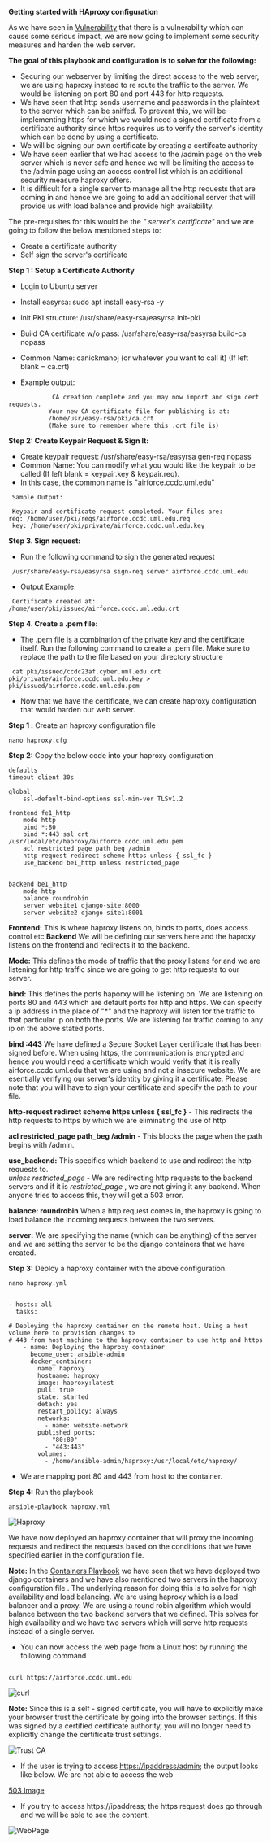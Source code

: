 **Getting started with HAproxy configuration**

As we have seen in [Vulnerability](Vulnerability.md) that there is a vulnerability which can cause some serious impact, we are now going to implement some security measures and harden the web server.

**The goal of this playbook and configuration is to solve for the following:**

- Securing our webserver by limiting the direct access to the web server, we are using haproxy instead to re route the traffic to the server. We would be listening on port 80 and port 443 for http requests.
- We have seen that http sends username and passwords in the plaintext to the server which can be sniffed. To prevent this, we will be implementing https for which we would need a signed certificate from a certificate authority since https requires us to verify the server's identity which can be done by using a certificate.
- We will be signing our own certificate by creating a certifcate authority
- We have seen  earlier that we had access to the /admin page on the web server which is never safe and hence we will be limiting the access to the /admin page using an access control list which is an additional security measure haproxy offers.
- It is difficult for a single server to manage all the http requests that are coming in and hence we are going to add an additional server that will provide us with  load balance and provide high availability.

The pre-requisites for this would be the  *" server's certificate"*  and we are going to follow the below mentioned steps to:

- Create a certificate authority
- Self sign the server's certificate

**Step 1 : Setup a Certificate Authority**

- Login to Ubuntu server
- Install easyrsa: sudo apt install easy-rsa -y
- Init PKI structure: /usr/share/easy-rsa/easyrsa init-pki
- Build CA certificate w/o pass: /usr/share/easy-rsa/easyrsa build-ca nopass
- Common Name: canickmanoj (or whatever you want to call it) (If left blank = ca.crt)

- Example output:

```
            CA creation complete and you may now import and sign cert requests.
           Your new CA certificate file for publishing is at:
           /home/usr/easy-rsa/pki/ca.crt
           (Make sure to remember where this .crt file is)
```

**Step 2:  Create Keypair Request & Sign It:**

- Create keypair request: /usr/share/easy-rsa/easyrsa gen-req <request-name> nopass
- Common Name: You can modify what you would like the keypair to be called (If left blank = keypair.key & keypair.req).
 - In this case, the common name is "airforce.ccdc.uml.edu"

```
 Sample Output: 

 Keypair and certificate request completed. Your files are:
req: /home/user/pki/reqs/airforce.ccdc.uml.edu.req
 key: /home/user/pki/private/airforce.ccdc.uml.edu.key
```

**Step 3. Sign request:**

- Run the following  command to sign the generated request

 ```
  /usr/share/easy-rsa/easyrsa sign-req server airforce.ccdc.uml.edu
  ```

- Output Example:

```
 Certificate created at: /home/user/pki/issued/airforce.ccdc.uml.edu.crt
```

**Step 4. Create a .pem file:**

- The .pem file is a combination of the private key and the certificate itself. Run the following command to create a .pem file. Make sure to replace the path to the file based on your directory structure

 ```
  cat pki/issued/ccdc23af.cyber.uml.edu.crt pki/private/airforce.ccdc.uml.edu.key > pki/issued/airforce.ccdc.uml.edu.pem
```

- Now that we have the certificate, we can create haproxy configuration that would harden our web server. 

 **Step 1 :** Create an haproxy configuration file

 ```
 nano haproxy.cfg
 ```

 **Step 2:** Copy the below code into your haproxy configuration

```
defaults
timeout client 30s

global
    ssl-default-bind-options ssl-min-ver TLSv1.2

frontend fe1_http
    mode http
    bind *:80
    bind *:443 ssl crt /usr/local/etc/haproxy/airforce.ccdc.uml.edu.pem
    acl restricted_page path_beg /admin
    http-request redirect scheme https unless { ssl_fc }
    use_backend be1_http unless restricted_page


backend be1_http
    mode http
    balance roundrobin
    server website1 django-site:8000
    server website2 django-site1:8001

  ```

**Frontend:**  This is where haproxy listens on, binds to ports, does access control etc
**Backend** We will be defining our servers here and the haproxy listens on the frontend and redirects it to the backend.

**Mode:** This defines the mode of traffic that the proxy listens for and we are listening for http traffic since we are going to get http requests to our server.

**bind:** This defines the ports haporxy will be listening on. We are listening on ports 80 and 443 which are default ports for http and https. We can specify a ip address in the place of "*" and the haproxy will listen for the traffic to that particular ip on both the ports. We are listening for traffic coming to any ip on the above stated ports.

**bind :443**  We have defined a Secure Socket Layer certificate that has been signed before. When using https, the communication is encrypted and hence you would need a certificate which would verify that it is really airforce.ccdc.uml.edu that we are using and not a insecure website.  We are esentially verifying our server's identity by giving it a certificate. Please note that you will have to sign your certificate and specify the path to your file.


  **http-request redirect scheme https unless { ssl_fc }** - This redirects the http requests to https by which we are eliminating the use of http

 **acl restricted_page path_beg /admin** - This blocks the page when the path begins with /admin.

**use_backend:** This specifies which backend to use and redirect the http requests to.  
*unless restricted_page*   - We are redirecting http requests to the backend servers and if it is *restricted_page* , we are not giving it any backend. When anyone tries to access this, they will get a 503 error.


**balance: roundrobin** When a http request comes in, the haproxy is going to load balance the incoming requests between the two servers.

**server:**  We are specifying the name (which can be anything)  of the server and we are setting the server to be the django containers that we have created.

**Step 3:**  Deploy a haproxy container with the above configuration.

```
nano haproxy.yml
```

```

- hosts: all
  tasks:

# Deploying the haproxy container on the remote host. Using a host volume here to provision changes t>
# 443 from host machine to the haproxy container to use http and https
    - name: Deploying the haproxy container
      become_user: ansible-admin
      docker_container:
        name: haproxy
        hostname: haproxy
        image: haproxy:latest
        pull: true
        state: started
        detach: yes
        restart_policy: always
        networks:
          - name: website-network
        published_ports:
          - "80:80"
          - "443:443"
        volumes:
          - /home/ansible-admin/haproxy:/usr/local/etc/haproxy/

```

- We are mapping port 80 and 443 from host to the container.

**Step 4:**  Run the playbook

```
ansible-playbook haproxy.yml
```

![Haproxy](images/haproxy.png)

We have now deployed an haproxy container that will proxy the incoming requests and redirect the requests based on the conditions that we have specified earlier in the configuration file. 


 **Note:**  In the [Containers Playbook](containers_playbook.md) we have seen that we have deployed two django containers and we have also mentioned two servers in the haproxy configuration file . The underlying reason for doing this is to solve for high availability and load balancing. We are using haproxy which is a load balancer and a proxy.  We are using a round robin algorithm which would balance between the two backend servers that we defined. This solves for high availability and we have two servers which will serve http requests instead of a single server.


- You can now access the web page from a Linux host by running the following command

```

curl https://airforce.ccdc.uml.edu 

```

![curl](images/curl.png)  

**Note:** Since this is a self - signed certificate, you will have to explicitly make your browser trust the certificate by going into the browser settings. If this was signed by a certified certificate authority, you will no longer need to explicitly change the certificate trust settings.

![Trust CA](images/trust.png)  



- If the user is trying to access <https://ipaddress/admin>; the output looks like below. We are not able to access the web

[503 Image](images/503.png)

- If you try to access https://ipaddress; the https request does go through and we will be able to see the content.

![WebPage](images/trusted.png)
